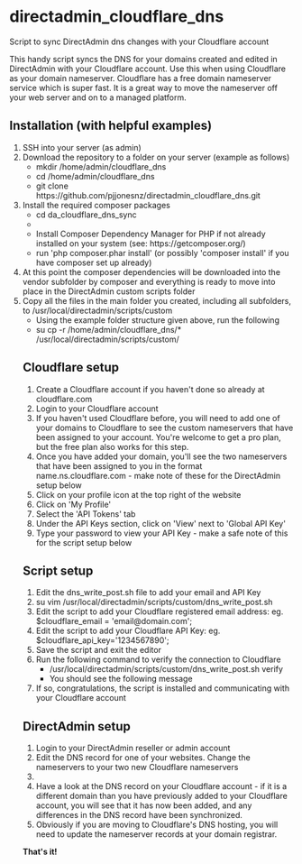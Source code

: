 # directadmin_cloudflare_dns
Script to sync DirectAdmin dns changes with your Cloudflare account

This handy script syncs the DNS for your domains created and edited in DirectAdmin with your Cloudflare account. Use this when using Cloudflare as your domain nameserver. Cloudflare has a free domain nameserver service which is super fast. It is a great way to move the nameserver off your web server and on to a managed platform.

<h2>Installation (with helpful examples)</h2>

<ol>
  <li>SSH into your server (as admin)</li>
  <li>Download the repository to a folder on your server (example as follows)
    <ul>
      <li>mkdir /home/admin/cloudflare_dns</li>
      <li>cd /home/admin/cloudflare_dns</li>
      <li>git clone https://github.com/pjjonesnz/directadmin_cloudflare_dns.git</li>
    </ul>
  </li>
  <li>Install the required composer packages
    <ul>
      <li>cd da_cloudflare_dns_sync<li>
      <li>Install Composer Dependency Manager for PHP if not already installed on your system (see: https://getcomposer.org/)</li>
      <li>run 'php composer.phar install' (or possibly 'composer install' if you have composer set up already)</li>
    </ul>
  </li>
  <li>At this point the composer dependencies will be downloaded into the vendor subfolder by composer and everything is ready to move into place in the DirectAdmin custom scripts folder</li>
  <li>Copy all the files in the main folder you created, including all subfolders, to /usr/local/directadmin/scripts/custom
    <ul>
        <li>Using the example folder structure given above, run the following</li>
        <li>su cp -r /home/admin/cloudflare_dns/* /usr/local/directadmin/scripts/custom/</li>
    </ul>
  </li>
</o>

<h2>Cloudflare setup</h2>

<ol>
  <li>Create a Cloudflare account if you haven't done so already at cloudflare.com</li>
  <li>Login to your Cloudflare account</li>
  <li>If you haven't used Cloudflare before, you will need to add one of your domains to Cloudflare to see the custom nameservers that have been assigned to your account. You're welcome to get a pro plan, but the free plan also works for this step.</li>
  <li>Once you have added your domain, you'll see the two nameservers that have been assigned to you in the format name.ns.cloudflare.com - make note of these for the DirectAdmin setup below</li>
  <li>Click on your profile icon at the top right of the website</li>
  <li>Click on 'My Profile'</li>
  <li>Select the 'API Tokens' tab</li>
  <li>Under the API Keys section, click on 'View' next to 'Global API Key'</li>
  <li>Type your password to view your API Key - make a safe note of this for the script setup below</li>
 </ol>
 
 <h2>Script setup</h2>
 
 <ol>
  <li>Edit the dns_write_post.sh file to add your email and API Key</li>
  <li>su vim /usr/local/directadmin/scripts/custom/dns_write_post.sh</li>
  <li>Edit the script to add your Cloudflare registered email address: eg. $cloudflare_email = 'email@domain.com';</li>
  <li>Edit the script to add your Cloudflare API Key: eg. $cloudflare_api_key='1234567890';</li>
  <li>Save the script and exit the editor</li>
  <li>Run the following command to verify the connection to Cloudflare
    <ul>
      <li>/usr/local/directadmin/scripts/custom/dns_write_post.sh verify</li>
      <li>You should see the following message</li>
    </ul>
  </li>
  <li>If so, congratulations, the script is installed and communicating with your Cloudflare account</li>
 </ol>
 
 <h2>DirectAdmin setup</h2>
 <ol>
  <li>Login to your DirectAdmin reseller or admin account</li>
  <li>Edit the DNS record for one of your websites. Change the nameservers to your two new Cloudflare nameservers<li>
  <li>Have a look at the DNS record on your Cloudflare account - if it is a different domain than you have previously added to your Cloudflare account, you will see that it has now been added, and any differences in the DNS record have been synchronized.</li>
  <li>Obviously if you are moving to Cloudflare's DNS hosting, you will need to update the nameserver records at your domain registrar.</li>
  </ol>
  
  <strong>That's it!</strong>
